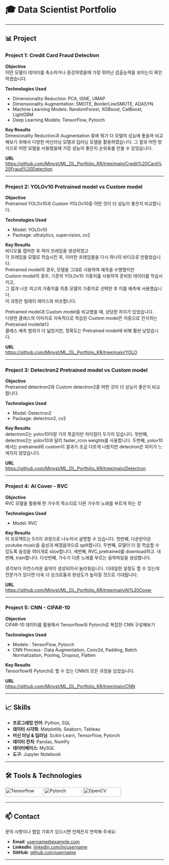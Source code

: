 # 🎓 Data Scientist Portfolio

---

## 📊 Project

### Project 1: Credit Card Fraud Detection

**Objective** <br/>
어떤 모델이 데이터를 축소하거나 증강하였을때 가장 뛰어난 검출능력을 보이는지 확인하였습니다.

**Technologies Used** <br/>
- Dimensionality Reduction: PCA, tSNE, UMAP
- Dimensionality Augmentation: SMOTE, BorderLineSMOTE, ADASYN
- Machine Learning Models: RandomForest, XGBoost, CatBoost, LightGBM
- Deep Learning Models: TensorFlow, Pytorch 

**Key Results** <br/>
Dimesionality Reduction과 Augmentation 중에 뭐가 더 모델의 성능에 좋을까 비교해보기 위해서 
다양한 머신러닝 모델과 딥러닝 모델을 활용하였습니다. 
그 결과 어떤 방식으로 어떤 모델을 사용했을때 가장 성능이 좋은지 순위표를 만들 수 있었습니다.

**URL** <br/>
https://github.com/Minyst/ML_DL_Portfolio_KR/tree/main/Credit%20Card%20Fraud%20Detection

---

### Project 2: YOLOv10 Pretrained model vs Custom model

**Objective** <br/>
Pretrained YOLOv10과 Custom YOLOv10중 어떤 것이 더 성능이 좋은지 비교합니다.

**Technologies Used** <br/>

- Model: YOLOv10
- Package: ultralytics, supervision, cv2

**Key Results** <br/>
비디오를 캡처한 후 여러 프레임을 생성하였고 <br/>
각 프레임을 모델로 학습시킨 후, 이러한 프레임들을 다시 하나의 비디오로 만들었습니다. <br/>
Pretrained model의 경우, 모델을 그대로 사용하여 예측을 수행했지만 <br/>
Custom model의 경우, 기존의 YOLOv10 가중치를 사용하여 준비된 데이터를 학습시키고, <br/>
그 결과 나온 최고의 가중치를 최종 모델의 가중치로 선택한 후 이를 예측에 사용했습니다. <br/>
이 과정은 릴레이 레이스와 비슷합니다.

Pretrained model과 Custom model을 비교했을 때, 상당한 차이가 있었습니다. <br/>
다양한 클래스의 이미지로 지속적으로 학습된 Custom model은 자동으로 인식하는 Pretrained model보다 <br/>
클래스 예측 범위가 더 넓었지만, 정확도는 Pretrained model에 비해 훨씬 낮았습니다.

**URL** <br/>
https://github.com/Minyst/ML_DL_Portfolio_KR/tree/main/YOLO

---

### Project 3: Detectron2 Pretrained model vs Custom model

**Objective** <br/>
Pretrained detectron2와 Custom detectron2중 어떤 것이 더 성능이 좋은지 비교합니다.

**Technologies Used** <br/>
- Model: Detectron2
- Package: detectron2, cv2

**Key Results** <br/>
detectron2는 yolov10이랑 거의 똑같지만 차이점이 두가지 있습니다.
첫번째, detectron2는 yolov10과 달리 faster_rcnn weights를 사용합니다.
두번째, yolov10에서는 pretrained와 custom이 결과가 조금 다르게 나왔지만 
detectron은 차이가 느껴지지 않았습니다.

**URL** <br/>
https://github.com/Minyst/ML_DL_Portfolio_KR/tree/main/Detectron

---

### Project 4: AI Cover - RVC

**Objective** <br/>
RVC 모델을 활용해 한 가수의 목소리로 다른 가수의 노래를 부르게 하는 것 

**Technologies Used** <br/>
- Model: RVC

**Key Results** <br/>
이 프로젝트는 5가지 과정으로 나누어서 설명할 수 있습니다.
첫번째, 다운받아온 youtube music을 음성과 배경음악으로 split합니다.
두번째, 모델이 더 잘 학습할 수 있도록 음성을 여러개로 slice합니다.
세번째, RVC_pretrained를  download하고.
네번째, train합니다.
다섯번째, 가수가 다른 노래를 부르는 음악파일을 생성합니다.

생각보다 자연스러운 음악이 생성되어서 놀라웠습니다.
디테일한 설정도 할 수 있는데 전문가가 있다면 더욱 더 싱크로율과 완성도가 높아질 것으로 기대됩니다.

**URL** <br/>
https://github.com/Minyst/ML_DL_Portfolio_KR/tree/main/AI%20Cover

---

### Project 5: CNN - CIFAR-10

**Objective** <br/>
CIFAR-10 데이터를 활용해서 
Tensorflow와 Pytorch로 복잡한 CNN 구성해보기

**Technologies Used** <br/>
- Models : TensorFlow, Pytorch
- CNN Process : Data Augmentation, Conv2d, Padding, Batch Normalization, Pooling, Dropout, Flatten 

**Key Results** <br/>
Tensorflow와 Pytorch로 할 수 있는 CNN의 모든 과정을 담았습니다.

**URL** <br/>
https://github.com/Minyst/ML_DL_Portfolio_KR/tree/main/CNN

---

## 📈 Skills

- **프로그래밍 언어**: Python, SQL
- **데이터 시각화**: Matplotlib, Seaborn, Tableau
- **머신 러닝 & 딥러닝**: Scikit-Learn, TensorFlow, Pytorch
- **데이터 전처**: Pandas, NumPy
- **데이터베이스**: MySQL
- **도구**: Jupyter Notebook

---

## 🛠️ Tools & Technologies

  <img src="https://img.shields.io/badge/Tensorflow-FF6F00.svg?style=for-the-badge&logo=Tensorflow&logoColor=white" alt="Tensorflow" width="120" height="30"/>
  <img src="https://img.shields.io/badge/Pytorch-EE4C2C.svg?style=for-the-badge&logo=pytorch&logoColor=white" alt="Pytorch" width="120" height="30"/>
  <img src="https://img.shields.io/badge/OpenCV-5C3EE8.svg?style=for-the-badge&logo=OpenCV&logoColor=white" alt="OpenCV" width="120" height="30"/>

---

## 📫 Contact

문의 사항이나 협업 기회가 있으시면 언제든지 연락해 주세요:

- **Email**: [username@example.com](mailto:username@example.com)
- **LinkedIn**: [linkedin.com/in/username](https://www.linkedin.com/in/username)
- **GitHub**: [github.com/username](https://github.com/username)

---


